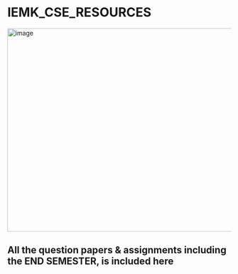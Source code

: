 # IEMK_CSE_RESOURCES
<img width="600" height="457" alt="image" src="https://github.com/user-attachments/assets/47cbc43b-2bf8-48a2-aa1d-0e7aaa46aeab" />

## All the question papers & assignments including the END SEMESTER, is included here
